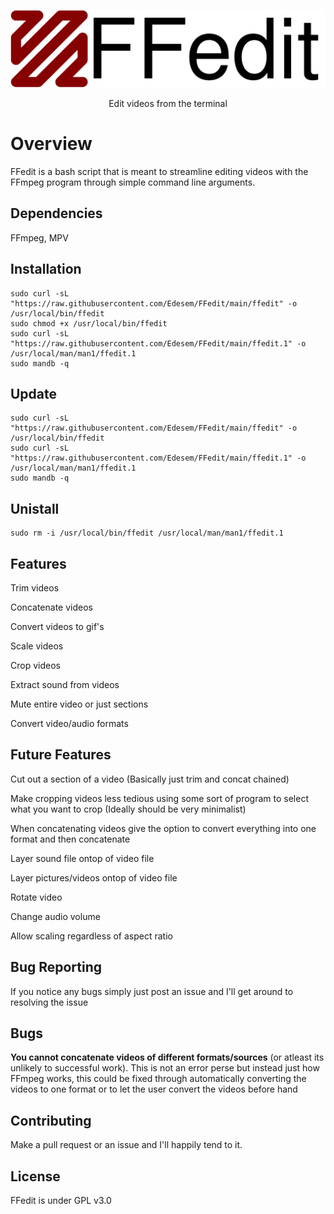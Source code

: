 <p align="center">
<img src="./FFedit.png" width="1000px">
</p>

<p align="center">Edit videos from the terminal</p>

# Overview
FFedit is a bash script that is meant to streamline editing videos with the FFmpeg program through simple command line arguments.

## Dependencies
FFmpeg, MPV

## Installation
```
sudo curl -sL "https://raw.githubusercontent.com/Edesem/FFedit/main/ffedit" -o /usr/local/bin/ffedit
sudo chmod +x /usr/local/bin/ffedit
sudo curl -sL "https://raw.githubusercontent.com/Edesem/FFedit/main/ffedit.1" -o /usr/local/man/man1/ffedit.1
sudo mandb -q
```

## Update
```
sudo curl -sL "https://raw.githubusercontent.com/Edesem/FFedit/main/ffedit" -o /usr/local/bin/ffedit
sudo curl -sL "https://raw.githubusercontent.com/Edesem/FFedit/main/ffedit.1" -o /usr/local/man/man1/ffedit.1
sudo mandb -q
```

## Unistall
```
sudo rm -i /usr/local/bin/ffedit /usr/local/man/man1/ffedit.1
```

## Features
Trim videos

Concatenate videos

Convert videos to gif's

Scale videos

Crop videos

Extract sound from videos

Mute entire video or just sections

Convert video/audio formats

## Future Features
Cut out a section of a video (Basically just trim and concat chained)

Make cropping videos less tedious using some sort of program to select what you want to crop (Ideally should be very minimalist)

When concatenating videos give the option to convert everything into one format and then concatenate

Layer sound file ontop of video file 

Layer pictures/videos ontop of video file

Rotate video

Change audio volume 

Allow scaling regardless of aspect ratio

## Bug Reporting
If you notice any bugs simply just post an issue and I'll get around to resolving the issue

## Bugs
**You cannot concatenate videos of different formats/sources** (or atleast its unlikely to successful work).
This is not an error perse but instead just how FFmpeg works, this could be fixed through automatically converting the videos to one format or to let the user convert the videos before hand

## Contributing
Make a pull request or an issue and I'll happily tend to it.

## License
FFedit is under GPL v3.0
